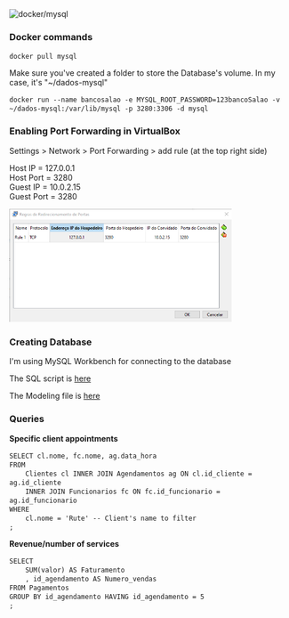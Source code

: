 <img src="https://github.com/user-attachments/assets/b97f6e1a-acf9-4620-9104-c31eb3800263" alt="docker/mysql" style="width: 500px">

### Docker commands
~~~
docker pull mysql
~~~
Make sure you've created a folder to store the Database's volume. In my case, it's "~/dados-mysql"
~~~
docker run --name bancosalao -e MYSQL_ROOT_PASSWORD=123bancoSalao -v ~/dados-mysql:/var/lib/mysql -p 3280:3306 -d mysql
~~~

### Enabling Port Forwarding in VirtualBox

Settings > Network > Port Forwarding > add rule (at the top right side)

Host IP = 127.0.0.1 <br>
Host Port = 3280 <br>
Guest IP = 10.0.2.15 <br>
Guest Port = 3280

<img src="portforwarding.png" alt="portforwarding" style="width: 400px">

### Creating Database

I'm using MySQL Workbench for connecting to the database

The SQL script is [here](script.sql)

The Modeling file is [here](bancosalao.mwb)

### Queries

**Specific client appointments**

```mysql
SELECT cl.nome, fc.nome, ag.data_hora 
FROM
	Clientes cl INNER JOIN Agendamentos ag ON cl.id_cliente = ag.id_cliente
	INNER JOIN Funcionarios fc ON fc.id_funcionario = ag.id_funcionario
WHERE
	cl.nome = 'Rute' -- Client's name to filter
;
```

**Revenue/number of services**

```mysql
SELECT
	SUM(valor) AS Faturamento
    , id_agendamento AS Numero_vendas
FROM Pagamentos
GROUP BY id_agendamento HAVING id_agendamento = 5
;
```
